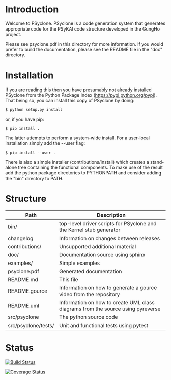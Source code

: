 # Introduction #

Welcome to PSyclone. PSyclone is a code generation system that generates
appropriate code for the PSyKAl code structure developed in the GungHo project.

Please see psyclone.pdf in this directory for more information. If you would
prefer to build the documentation, please see the README file in the "doc"
directory.

# Installation #

If you are reading this then you have presumably not already installed
PSyclone from the Python Package Index (https://pypi.python.org/pypi).
That being so, you can install this copy of PSyclone by doing:

    $ python setup.py install

or, if you have pip:

    $ pip install .

The latter attempts to perform a system-wide install. For a user-local
installation simply add the --user flag:

    $ pip install --user .

There is also a simple installer (contributions/install) which creates a
stand-alone tree containing the functional components. To make use of the
result add the python package directories to PYTHONPATH and consider adding
the "bin" directory to PATH.

# Structure #

Path | Description
---- | -----------
bin/ | top-level driver scripts for PSyclone and the Kernel stub generator
changelog      	    | Information on changes between releases
contributions/ 	    | Unsupported additional material
doc/           	    | Documentation source using sphinx
examples/      	    | Simple examples
psyclone.pdf   	    | Generated documentation
README.md      	    | This file
README.gource  	    | Information on how to generate a gource video from the repository
README.uml     	    | Information on how to create UML class diagrams from the source using pyreverse
src/psyclone   	    | The python source code
src/psyclone/tests/ | Unit and functional tests using pytest

# Status #

[![Build Status](https://travis-ci.org/stfc/PSyclone.svg?branch=master)](https://travis-ci.org/stfc/PSyclone)

[![Coverage Status](https://coveralls.io/repos/github/stfc/PSyclone/badge.svg?branch=master)](https://coveralls.io/github/stfc/PSyclone?branch=master)


